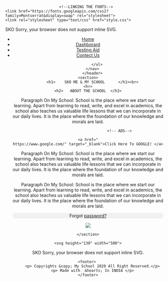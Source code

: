 
<html>
<head>
	<title>SKO SCHOOL </title>
		<svg height="130" width="500">

							<!--LINKING THE FONTS-->
	<link href="https://fonts.googleapis.com/css2?family=Montserrat&display=swap" rel="stylesheet"> 
	<link rel="stylesheet" type="text/css" href="style.css">
</head>
<body>
							<!--logo -->
	  <defs>
    <linearGradient id="grad1" x1="0%" y1="0%" x2="100%" y2="0%">
      <stop offset="0%" style="stop-color:rgb(255,255,0);stop-opacity:1" />
      <stop offset="100%" style="stop-color:rgb(255,0,0);stop-opacity:1" />
    </linearGradient>
  </defs>
  <ellipse cx="100" cy="70" rx="85" ry="55" fill="url(#grad1)" />
  <text fill="#ffffff" font-size="45" font-family="Verdana" x="50" y="86"> SKO </text>
  Sorry, your browser does not support inline SVG.
</svg>
							<!-- header-->
	<header>
		<nav>
			<ul>
				<li>
					<a href="#"> Home</a> 
				</li>
				<li>
					<a href="#">Dashborard</a> 
					 </li>
				<li>
					<a href="#"> Testing Aid </a>
					 </li>
				<li>
					<a href="#"> Contect Us </a>
				</li>

			</ul>
		</nav>
		</header>
	<section>
		<h1>    SKO ME & MY SCHOOL      </h1><br>
	<hr>
	<h2>   ABOUT THE SCHOOL  </h2>
   <div>
   	<p>Paragraph On My School: School is the place where we start our learning. Apart from learning to read, write, and excel in academics, the school also teaches us valuable life lessons that we can incorporate in our daily lives. It is the place where the foundation of our knowledge and morals are laid. </p>

   	   							<!-- ADS-->

   	<a href="
   	https://www.google.com/" target="_blank">Click Here To GOOGLE! </a>

   <p>Paragraph On My School: School is the place where we start our learning. Apart from learning to read, write, and excel in academics, the school also teaches us valuable life lessons that we can incorporate in our daily lives. It is the place where the foundation of our knowledge and morals are laid. </p>
   
   <p>Paragraph On My School: School is the place where we start our learning. Apart from learning to read, write, and excel in academics, the school also teaches us valuable life lessons that we can incorporate in our daily lives. It is the place where the foundation of our knowledge and morals are laid. </p>


   <form>
 								<!--login -->
 


  <div class="container" style="background-color:#f1f1f1">
    <span class="psw">Forgot <a href="#">password?</a></span><br>
  </div>
</form> 

   <img src="https://images.unsplash.com/photo-1485322551133-3a4c27a9d925?ixlib=rb-1.2.1&ixid=eyJhcHBfaWQiOjEyMDd9&auto=format&fit=crop&w=750&q=80">

	</section>

	<svg height="130" width="500">
  <defs>
    <linearGradient id="grad1" x1="0%" y1="0%" x2="100%" y2="0%">
      <stop offset="0%" style="stop-color:rgb(255,255,0);stop-opacity:1" />
      <stop offset="100%" style="stop-color:rgb(255,0,0);stop-opacity:1" />
    </linearGradient>
  </defs>
  <ellipse cx="100" cy="70" rx="85" ry="55" fill="url(#grad1)" />
  <text fill="#ffffff" font-size="45" font-family="Verdana" x="50" y="86"> SKO </text>
  Sorry, your browser does not support inline SVG.
</svg>

	<footer> 
		<p> Copyrights &copy; My School 2020 All Right Reserved.</p>
		<p> Made with  &hearts; In INDIA </p>
	</footer>

	
</html>
